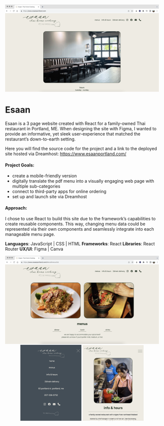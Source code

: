 <center>
 <img src="./src/assets/readme-logo.png" alt="esaan readme title image" width="1200"/>
</center>

# Esaan

Esaan is a 3 page website created with React for a family-owned Thai restaurant in Portland, ME. When designing the site with Figma, I wanted to provide an informative, yet sleek user-experience that matched the restaurant’s down-to-earth setting. 

Here you will find the source code for the project and a link to the deployed site hosted via Dreamhost: https://www.esaanportland.com/


#### Project Goals: 

 * create a mobile-friendly version
 * digitally translate the pdf menu into a visually engaging web page with multiple sub-categories 
 * connect to third-party apps for online ordering
 * set up and launch site via Dreamhost 

#### Approach:

I chose to use React to build this site due to the framework’s capabilities to create reusable components. This way, changing menu data could be represented via their own components and seamlessly integrate into each manageable menu page.


 **Languages**: JavaScript | CSS | HTML 
 **Frameworks**: React
 **Libraries**: React Router
 **UX/UI**: Figma | Canva 


<center>
 <img src="./src/assets/readme-logo2.png" alt="esaan website example 3" width="1200"/>
 <div>
  <img src="./src/assets/readme-example1.png" alt="esaan website example 1" width="200"/>
  <img src="./src/assets/readme-example2.png" alt="esaan website example 2" width="200"/>
 </div>
</center>












